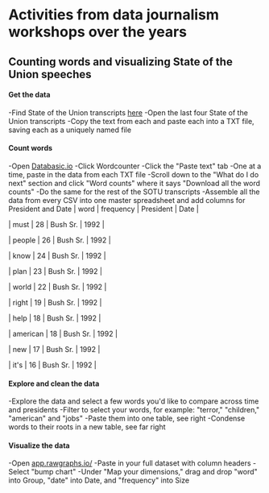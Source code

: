 # Activities from data journalism workshops over the years

## Counting words and visualizing State of the Union speeches

#### Get the data

-Find State of the Union transcripts [here](http://www.presidency.ucsb.edu/sou.php)
-Open the last four State of the Union transcripts
-Copy the text from each and paste each into a TXT file, saving each as a uniquely named file

#### Count words

-Open [Databasic.io](http://databasic.io)
-Click Wordcounter
-Click the "Paste text" tab
-One at a time, paste in the data from each TXT file
-Scroll down to the "What do I do next" section and click "Word counts" where it says "Download all the word counts"
-Do the same for the rest of the SOTU transcripts 
-Assemble all the data from every CSV into one master spreadsheet and add columns for President and Date
| word | frequency | President | Date |

| must | 28 | Bush Sr. | 1992 |

| people | 26 | Bush Sr. | 1992 |

| know | 24 | Bush Sr. | 1992 |

| plan | 23 | Bush Sr. | 1992 |

| world | 22 | Bush Sr. | 1992 |

| right | 19 | Bush Sr. | 1992 |

| help | 18 | Bush Sr. | 1992 |

| american | 18 | Bush Sr. | 1992 |

| new | 17 | Bush Sr. | 1992 |

| it's | 16 | Bush Sr. | 1992 |

#### Explore and clean the data

-Explore the data and select a few words you'd like to compare across time and presidents
-Filter to select your words, for example: "terror," "children," "american" and "jobs" 
-Paste them into one table, see right
-Condense words to their roots in a new table, see far right

#### Visualize the data 

-Open [app.rawgraphs.io/](http://app.rawgraphs.io/)
-Paste in your full dataset with column headers
-Select "bump chart"
-Under "Map your dimensions," drag and drop "word" into Group, "date" into Date, and "frequency" into Size




